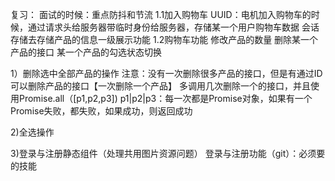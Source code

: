 复习：
面试的时候：重点防抖和节流
1.1加入购物车
UUID：电机加入购物车的时候，通过请求头给服务器带临时身份给服务器，存储某一个用户购物车数据
会话存储去存储产品的信息一级展示功能
1.2购物车功能
修改产品的数量
删除某一个产品的接口
某一个产品的勾选状态切换


1）删除选中全部产品的操作
注意：没有一次删除很多产品的接口，但是有通过ID可以删除产品的接口【一次删除一个产品】
多调用几次删除一个的接口，并且使用Promise.all（[p1,p2,p3])
p1|p2|p3：每一次都是Promise对象，如果有一个Promise失败，都失败，如果成功，则返回成功

2)全选操作

3)登录与注册静态组件（处理共用图片资源问题）
登录与注册功能（git）：必须要的技能